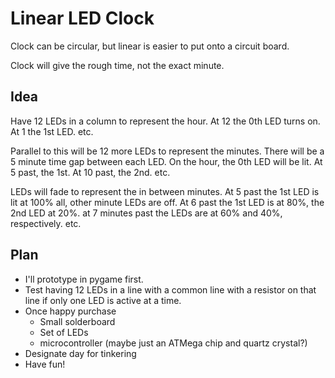 # Linear LED Clock

Clock can be circular, but linear is easier to put onto a circuit board.

Clock will give the rough time, not the exact minute.


## Idea
Have 12 LEDs in a column to represent the hour.
At 12 the 0th LED turns on.
At 1 the 1st LED.
etc.

Parallel to this will be 12 more LEDs to represent the minutes.
There will be a 5 minute time gap between each LED.
On the hour, the 0th LED will be lit.
At 5 past, the 1st.
At 10 past, the 2nd.
etc.

LEDs will fade to represent the in between minutes.
At 5 past the 1st LED is lit at 100% all, other minute LEDs are off.
At 6 past the 1st LED is at 80%, the 2nd LED at 20%.
at 7 minutes past the LEDs are at 60% and 40%, respectively.
etc.


## Plan
 - I'll prototype in pygame first.
 - Test having 12 LEDs in a line with a common line with a resistor on that line if only one LED is active at a time.
 - Once happy purchase
   - Small solderboard
   - Set of LEDs
   - microcontroller (maybe just an ATMega chip and quartz crystal?)
 - Designate day for tinkering
 - Have fun!